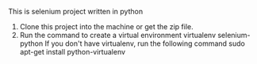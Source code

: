 This is selenium project written in python

1. Clone this project into the machine or get the zip file.
2. Run the command to create a virtual environment 
        virtualenv selenium-python
   If you don't have virtualenv, run the following command
        sudo apt-get install python-virtualenv

